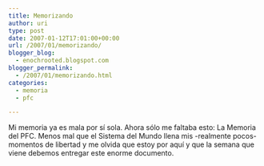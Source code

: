 ```yaml
---
title: Memorizando
author: uri
type: post
date: 2007-01-12T17:01:00+00:00
url: /2007/01/memorizando/
blogger_blog:
  - enochrooted.blogspot.com
blogger_permalink:
  - /2007/01/memorizando.html
categories:
  - memoria
  - pfc

---
```

Mi memoria ya es mala por sí sola. Ahora sólo me faltaba esto: La Memoria del PFC. Menos mal que el Sistema del Mundo llena mis -realmente pocos- momentos de libertad y me olvida que estoy por aquí y que la semana que viene debemos entregar este enorme documento.